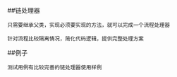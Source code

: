##链处理器

    只需要继承父类，实现必须要实现的方法，就可以完成一个流程处理器
    
    针对流程比较隔离情况，简化代码逻辑，提供完整处理方案
    
##例子

    测试用例有比较完善的链处理器使用样例